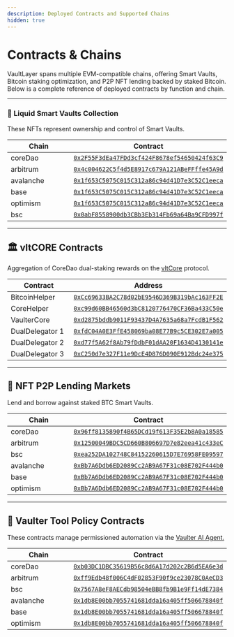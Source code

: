 ```yaml
---
description: Deployed Contracts and Supported Chains
hidden: true
---
```


# Contracts & Chains

VaultLayer spans multiple EVM-compatible chains, offering Smart Vaults, Bitcoin staking optimization, and P2P NFT lending backed by staked Bitcoin. Below is a complete reference of deployed contracts by function and chain.

***

### 🧠 Liquid Smart Vaults Collection <a href="#liquid-smart-vaults-collection" id="liquid-smart-vaults-collection"></a>

These NFTs represent ownership and control of Smart Vaults.

<table><thead><tr><th width="143.74029541015625">Chain</th><th>Contract</th></tr></thead><tbody><tr><td>coreDao</td><td><a href="https://scan.coredao.org/address/0x2F55F3dEa47FDd3cf424F8678ef54650424f63C9"><code>0x2F55F3dEa47FDd3cf424F8678ef54650424f63C9</code></a></td></tr><tr><td>arbitrum</td><td><a href="https://arbiscan.io/address/0x4c004622C5f4d5E8917c679A121ABeFFffe45A9d"><code>0x4c004622C5f4d5E8917c679A121ABeFFffe45A9d</code></a></td></tr><tr><td>avalanche</td><td><a href="https://snowtrace.io/address/0x1f653C5075C015C312a86c94d41D7e3C52C1eeca"><code>0x1f653C5075C015C312a86c94d41D7e3C52C1eeca</code></a></td></tr><tr><td>base</td><td><a href="https://basescan.org/address/0x1f653C5075C015C312a86c94d41D7e3C52C1eeca"><code>0x1f653C5075C015C312a86c94d41D7e3C52C1eeca</code></a></td></tr><tr><td>optimism</td><td><a href="https://optimistic.etherscan.io/address/0x1f653C5075C015C312a86c94d41D7e3C52C1eeca"><code>0x1f653C5075C015C312a86c94d41D7e3C52C1eeca</code></a></td></tr><tr><td>bsc</td><td><a href="https://bscscan.com/address/0x0abF8558900db3CBb3Eb314Fb69a64Ba9CFD997f"><code>0x0abF8558900db3CBb3Eb314Fb69a64Ba9CFD997f</code></a></td></tr></tbody></table>

***

## 🏛️ vltCORE Contracts

Aggregation of CoreDao dual-staking rewards on the [vltCore](../smart-vaults/vltcore.md) protocol.

<table><thead><tr><th width="159.532470703125">Contract</th><th>Address</th></tr></thead><tbody><tr><td>BitcoinHelper</td><td><a href="https://scan.coredao.org/address/0xCc69633BA2C78d02bE9546D369B319bAc163FF2E"><code>0xCc69633BA2C78d02bE9546D369B319bAc163FF2E</code></a></td></tr><tr><td>CoreHelper</td><td><a href="https://scan.coredao.org/address/0xc99d60BB46560d3bC8120776470CF36Ba433C50e"><code>0xc99d60BB46560d3bC8120776470CF36Ba433C50e</code></a></td></tr><tr><td>VaulterCore</td><td><a href="https://scan.coredao.org/address/0xd2875bddb9011F93437D4A7635a68a7FcdB1F562"><code>0xd2875bddb9011F93437D4A7635a68a7FcdB1F562</code></a></td></tr><tr><td>DualDelegator 1</td><td><a href="https://scan.coredao.org/address/0xfdC04A0E3FfE458069ba08E77B9c5CE302E7a005"><code>0xfdC04A0E3FfE458069ba08E77B9c5CE302E7a005</code></a></td></tr><tr><td>DualDelegator 2</td><td><a href="https://scan.coredao.org/address/0xd77f5A62f8Ab79fDdbF01dAA20F1634D4130141e"><code>0xd77f5A62f8Ab79fDdbF01dAA20F1634D4130141e</code></a></td></tr><tr><td>DualDelegator 3</td><td><a href="https://scan.coredao.org/address/0xC250d7e327F11e9DcE4D876D090E912Bdc24e375"><code>0xC250d7e327F11e9DcE4D876D090E912Bdc24e375</code></a></td></tr></tbody></table>

***

## 🤝 NFT P2P Lending Markets

Lend and borrow against staked BTC Smart Vaults.

<table><thead><tr><th width="161.19482421875">Chain</th><th>Contract</th></tr></thead><tbody><tr><td>coreDao</td><td><a href="https://scan.coredao.org/address/0x96ff8135890f4B65DCd19f613F35E2b8A0a18585"><code>0x96ff8135890f4B65DCd19f613F35E2b8A0a18585</code></a></td></tr><tr><td>arbitrum</td><td><a href="https://arbiscan.io/address/0x12500049BDC5CD660B806697D7e82eea41c433eC"><code>0x12500049BDC5CD660B806697D7e82eea41c433eC</code></a></td></tr><tr><td>bsc</td><td><a href="https://bscscan.com/address/0xea252DA102748C84152260615D7E76958FE09597"><code>0xea252DA102748C84152260615D7E76958FE09597</code></a></td></tr><tr><td>avalanche</td><td><a href="https://snowtrace.io/address/0xBb7A6Ddb6ED2089Cc2AB9A67F31c08E702F444b0"><code>0xBb7A6Ddb6ED2089Cc2AB9A67F31c08E702F444b0</code></a></td></tr><tr><td>base</td><td><a href="https://basescan.org/address/0xBb7A6Ddb6ED2089Cc2AB9A67F31c08E702F444b0"><code>0xBb7A6Ddb6ED2089Cc2AB9A67F31c08E702F444b0</code></a></td></tr><tr><td>optimism</td><td><a href="https://optimistic.etherscan.io/address/0xBb7A6Ddb6ED2089Cc2AB9A67F31c08E702F444b0"><code>0xBb7A6Ddb6ED2089Cc2AB9A67F31c08E702F444b0</code></a></td></tr></tbody></table>

***

## 🔐 Vaulter Tool Policy Contracts

These contracts manage permissioned automation via the [Vaulter AI Agent.](broken-reference)

<table><thead><tr><th width="127.94805908203125">Chain</th><th>Contract</th></tr></thead><tbody><tr><td>coreDao</td><td><a href="https://scan.coredao.org/address/0xb03DC1DBC35619B56c8d6A17d202c2B6d5EA6e3d"><code>0xb03DC1DBC35619B56c8d6A17d202c2B6d5EA6e3d</code></a></td></tr><tr><td>arbitrum</td><td><a href="https://arbiscan.io/address/0xff9Edb48f006C4dF02853F90f9ce23078C0AeCD3"><code>0xff9Edb48f006C4dF02853F90f9ce23078C0AeCD3</code></a></td></tr><tr><td>bsc</td><td><a href="https://bscscan.com/address/0x7567A8eF8AECdb98504eBB8fb9B1e9Ff14dE7384"><code>0x7567A8eF8AECdb98504eBB8fb9B1e9Ff14dE7384</code></a></td></tr><tr><td>avalanche</td><td><a href="https://snowtrace.io/address/0x1db8E00bb7055741681dda16a405ff506678840f"><code>0x1db8E00bb7055741681dda16a405ff506678840f</code></a></td></tr><tr><td>base</td><td><a href="https://basescan.org/address/0x1db8E00bb7055741681dda16a405ff506678840f"><code>0x1db8E00bb7055741681dda16a405ff506678840f</code></a></td></tr><tr><td>optimism</td><td><a href="https://optimistic.etherscan.io/address/0x1db8E00bb7055741681dda16a405ff506678840f"><code>0x1db8E00bb7055741681dda16a405ff506678840f</code></a></td></tr></tbody></table>
